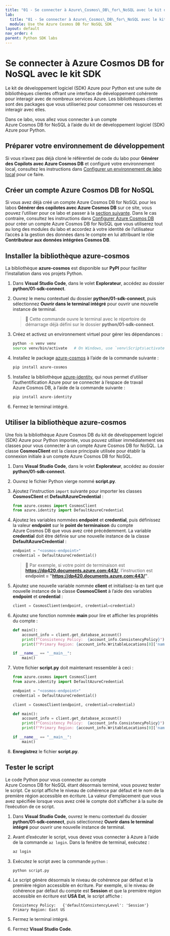 ```yaml
---
title: "01 - Se connecter à Azure\_Cosmos\_DB\_for\_NoSQL avec le kit de développement logiciel (SDK)"
lab:
  title: "01 - Se connecter à Azure\_Cosmos\_DB\_for\_NoSQL avec le kit de développement logiciel (SDK)"
  module: Use the Azure Cosmos DB for NoSQL SDK
layout: default
nav_order: 4
parent: Python SDK labs
---
```


# Se connecter à Azure Cosmos DB for NoSQL avec le kit SDK

Le kit de développement logiciel (SDK) Azure pour Python est une suite de bibliothèques clientes offrant une interface de développement cohérente pour interagir avec de nombreux services Azure. Les bibliothèques clientes sont des packages que vous utiliseriez pour consommer ces ressources et interagir avec elles.

Dans ce labo, vous allez vous connecter à un compte Azure Cosmos DB for NoSQL à l’aide du kit de développement logiciel (SDK) Azure pour Python.

## Préparer votre environnement de développement

Si vous n’avez pas déjà cloné le référentiel de code du labo pour **Générer des Copilots avec Azure Cosmos DB** et configuré votre environnement local, consultez les instructions dans [Configurer un environnement de labo local](00-setup-lab-environment.md) pour ce faire.

## Créer un compte Azure Cosmos DB for NoSQL

Si vous avez déjà créé un compte Azure Cosmos DB for NoSQL pour les labos **Générer des copilotes avec Azure Cosmos DB** sur ce site, vous pouvez l’utiliser pour ce labo et passer à la [section suivante](#install-the-azure-cosmos-library). Dans le cas contraire, consultez les instructions dans [Configurer Azure Cosmos DB](../../common/instructions/00-setup-cosmos-db.md) pour créer un compte Azure Cosmos DB for NoSQL que vous utiliserez tout au long des modules du labo et accordez à votre identité de l’utilisateur l’accès à la gestion des données dans le compte en lui attribuant le rôle **Contributeur aux données intégrées Cosmos DB**.

## Installer la bibliothèque azure-cosmos

La bibliothèque **azure-cosmos** est disponible sur **PyPI** pour faciliter l’installation dans vos projets Python.

1. Dans **Visual Studio Code**, dans le volet **Explorateur**, accédez au dossier **python/01-sdk-connect**.

1. Ouvrez le menu contextuel du dossier **python/01-sdk-connect**, puis sélectionnez **Ouvrir dans le terminal intégré** pour ouvrir une nouvelle instance de terminal.

    > &#128221; Cette commande ouvre le terminal avec le répertoire de démarrage déjà défini sur le dossier **python/01-sdk-connect**.

1. Créez et activez un environnement virtuel pour gérer les dépendances :

   ```bash
   python -m venv venv
   source venv/bin/activate   # On Windows, use `venv\Scripts\activate`
   ```

1. Installez le package [azure-cosmos][pypi.org/project/azure-cosmos] à l’aide de la commande suivante :

   ```bash
   pip install azure-cosmos
   ```

1. Installez la bibliothèque [azure-identity][pypi.org/project/azure-identity], qui nous permet d’utiliser l’authentification Azure pour se connecter à l’espace de travail Azure Cosmos DB, à l’aide de la commande suivante :

   ```bash
   pip install azure-identity
   ```

1. Fermez le terminal intégré.

## Utiliser la bibliothèque azure-cosmos

Une fois la bibliothèque Azure Cosmos DB du kit de développement logiciel (SDK) Azure pour Python importée, vous pouvez utiliser immédiatement ses classes pour vous connecter à un compte Azure Cosmos DB for NoSQL. La classe **CosmosClient** est la classe principale utilisée pour établir la connexion initiale à un compte Azure Cosmos DB for NoSQL.

1. Dans **Visual Studio Code**, dans le volet **Explorateur**, accédez au dossier **python/01-sdk-connect**.

1. Ouvrez le fichier Python vierge nommé **script.py**.

1. Ajoutez l’instruction `import` suivante pour importer les classes **CosmosClient** et **DefaultAzureCredential** :

   ```python
   from azure.cosmos import CosmosClient
   from azure.identity import DefaultAzureCredential
   ```

1. Ajoutez les variables nommées **endpoint** et **credential**, puis définissez la valeur **endpoint** sur le **point de terminaison** du compte Azure Cosmos DB que vous avez créé précédemment. La variable **credential** doit être définie sur une nouvelle instance de la classe **DefaultAzureCredential** :

   ```python
   endpoint = "<cosmos-endpoint>"
   credential = DefaultAzureCredential()
   ```

    > &#128221; Par exemple, si votre point de terminaison est **https://dp420.documents.azure.com:443/**, l’instruction est **endpoint = "https://dp420.documents.azure.com:443/"**.

1. Ajoutez une nouvelle variable nommée **client** et initialisez-la en tant que nouvelle instance de la classe **CosmosClient** à l’aide des variables **endpoint** et **credential** :

   ```python
   client = CosmosClient(endpoint, credential=credential)
   ```

1. Ajoutez une fonction nommée **main** pour lire et afficher les propriétés du compte :

   ```python
   def main():
       account_info = client.get_database_account()
       print(f"Consistency Policy:  {account_info.ConsistencyPolicy}")
       print(f"Primary Region: {account_info.WritableLocations[0]['name']}")

   if __name__ == "__main__":
       main()
   ```

1. Votre fichier **script.py** doit maintenant ressembler à ceci :

   ```python
   from azure.cosmos import CosmosClient
   from azure.identity import DefaultAzureCredential

   endpoint = "<cosmos-endpoint>"
   credential = DefaultAzureCredential()

   client = CosmosClient(endpoint, credential=credential)

   def main():
       account_info = client.get_database_account()
       print(f"Consistency Policy:  {account_info.ConsistencyPolicy}")
       print(f"Primary Region: {account_info.WritableLocations[0]['name']}")

   if __name__ == "__main__":
       main()
    ```

1. **Enregistrez** le fichier **script.py**.

## Tester le script

Le code Python pour vous connecter au compte Azure Cosmos DB for NoSQL étant désormais terminé, vous pouvez tester le script. Ce script affiche le niveau de cohérence par défaut et le nom de la première région accessible en écriture. La valeur d’emplacement que vous avez spécifiée lorsque vous avez créé le compte doit s’afficher à la suite de l’exécution de ce script.

1. Dans **Visual Studio Code**, ouvrez le menu contextuel du dossier **python/01-sdk-connect**, puis sélectionnez **Ouvrir dans le terminal intégré** pour ouvrir une nouvelle instance de terminal.

1. Avant d’exécuter le script, vous devez vous connecter à Azure à l’aide de la commande `az login`. Dans la fenêtre de terminal, exécutez :

   ```bash
   az login
   ```

1. Exécutez le script avec la commande `python` :

   ```bash
   python script.py
   ```

1. Le script génère désormais le niveau de cohérence par défaut et la première région accessible en écriture. Par exemple, si le niveau de cohérence par défaut du compte est **Session** et que la première région accessible en écriture est **USA Est**, le script affiche :

   ```text
   Consistency Policy:   {'defaultConsistencyLevel': 'Session'}
   Primary Region: East US
   ```

1. Fermez le terminal intégré.

1. Fermez **Visual Studio Code**.

[pypi.org/project/azure-cosmos]: https://pypi.org/project/azure-cosmos
[pypi.org/project/azure-identity]: https://pypi.org/project/azure-identity
